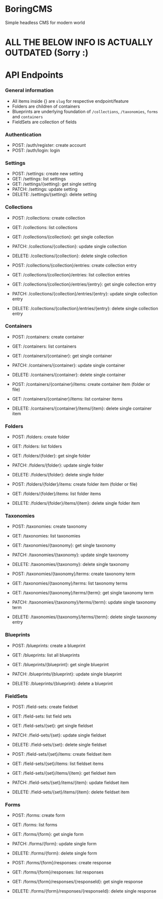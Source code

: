 # BoringCMS
Simple headless CMS for modern world

# ALL THE BELOW INFO IS ACTUALLY OUTDATED (Sorry :)

# API Endpoints
### General information
- All items inside {} are `slug` for respective endpoint/feature
- Folders are children of containers
- Blueprints are underlying foundation of `/collections`, `/taxonomies`, `forms` and `containers`
- FieldSets are collection of fields

### Authentication
- POST:       /auth/register: create account
- POST:       /auth/login: login

### Settings
- POST:       /settings: create new setting
- GET:        /settings: list settings
- GET:        /settings/{setting}: get single setting
- PATCH:      /settings: update setting
- DELETE:     /settings/{setting}: delete setting

### Collections
- POST:       /collections: create collection
- GET:        /collections: list collections

- GET:        /collections/{collection}: get single collection
- PATCH:      /collections/{collection}: update single collection
- DELETE:     /collections/{collection}: delete single collection

- POST:       /collections/{collection}/entries: create collection entry
- GET:        /collections/{collection}/entries: list collection entries

- GET:        /collections/{collection}/entries/{entry}: get single collection entry
- PATCH:      /collections/{collection}/entries/{entry}: update single collection entry
- DELETE:     /collections/{collection}/entries/{entry}: delete single collection entry

### Containers
- POST:       /containers: create container
- GET:        /containers: list containers

- GET:        /containers/{container}: get single container
- PATCH:      /containers/{container}: update single container
- DELETE:     /containers/{container}: delete single container

- POST:       /containers/{container}/items: create container item (folder or file)
- GET:        /containers/{container}/items: list container items

- DELETE:     /containers/{container}/items/{item}: delete single container item

### Folders
- POST:       /folders: create folder
- GET:        /folders: list folders

- GET:        /folders/{folder}: get single folder
- PATCH:      /folders/{folder}: update single folder
- DELETE:     /folders/{folder}: delete single folder

- POST:       /folders/{folder}/items: create folder item (folder or file)
- GET:        /folders/{folder}/items: list folder items

- DELETE:     /folders/{folder}/items/{item}: delete single folder item

### Taxonomies
- POST:       /taxonomies: create taxonomy
- GET:        /taxonomies: list taxonomies

- GET:        /taxonomies/{taxonomy}: get single taxonomy
- PATCH:      /taxonomies/{taxonomy}: update single taxonomy
- DELETE:     /taxonomies/{taxonomy}: delete single taxonomy

- POST:       /taxonomies/{taxonomy}/terms: create taxonomy term
- GET:        /taxonomies/{taxonomy}/terms: list taxonomy terms

- GET:        /taxonomies/{taxonomy}/terms/{term}: get single taxonomy term
- PATCH:      /taxonomies/{taxonomy}/terms/{term}: update single taxonomy term
- DELETE:     /taxonomies/{taxonomy}/terms/{term}: delete single taxonomy entry

### Blueprints
- POST:       /blueprints: create a blueprint
- GET:        /blueprints: list all blueprints

- GET:        /blueprints/{blueprint}: get single blueprint
- PATCH:      /blueprints/{blueprint}: update single blueprint
- DELETE:     /blueprints/{blueprint}: delete a blueprint

### FieldSets
- POST:       /field-sets: create fieldset
- GET:        /field-sets: list field sets

- GET:        /field-sets/{set}: get single fieldset
- PATCH:      /field-sets/{set}: update single fieldset
- DELETE:     /field-sets/{set}: delete single fieldset

- POST:       /field-sets/{set}/items: create fieldset item
- GET:        /field-sets/{set}/items: list fieldset items

- GET:        /field-sets/{set}/items/{item}: get fieldset item
- PATCH:      /field-sets/{set}/items/{item}: update fieldset item
- DELETE:     /field-sets/{set}/items/{item}: delete fieldset item

### Forms
- POST:       /forms: create form
- GET:        /forms: list forms

- GET:        /forms/{form}: get single form
- PATCH:      /forms/{form}: update single form
- DELETE:     /forms/{form}: delete single form

- POST:       /forms/{form}/responses: create response 
- GET:        /forms/{form}/responses: list responses 

- GET:        /forms/{form}/responses/{responseId}: get single response
- DELETE:     /forms/{form}/responses/{responseId}: delete single response


